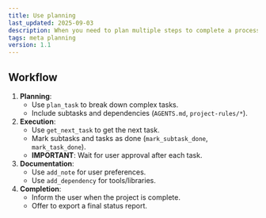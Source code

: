 ```yaml
---
title: Use planning
last_updated: 2025-09-03
description: When you need to plan multiple steps to complete a process or you have any complex dependencies.
tags: meta planning
version: 1.1
---
```


## Workflow

1. **Planning**:
    - Use `plan_task` to break down complex tasks.
    - Include subtasks and dependencies (`AGENTS.md`, `project-rules/*`).
2. **Execution**:
    - Use `get_next_task` to get the next task.
    - Mark subtasks and tasks as done (`mark_subtask_done`, `mark_task_done`).
    - **IMPORTANT**: Wait for user approval after each task.
3. **Documentation**:
    - Use `add_note` for user preferences.
    - Use `add_dependency` for tools/libraries.
4. **Completion**:
    - Inform the user when the project is complete.
    - Offer to export a final status report.
